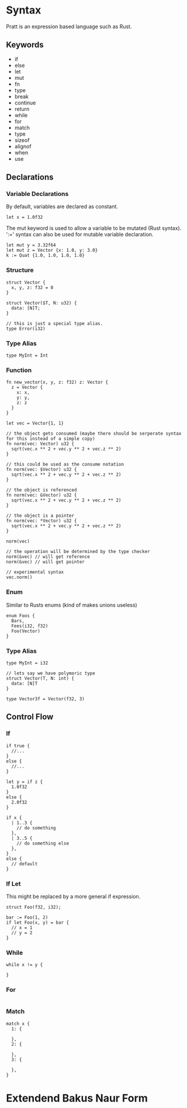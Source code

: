 # Syntax
Pratt is an expression based language such as Rust.
## Keywords
- if
- else
- let
- mut
- fn
- type
- break
- continue
- return
- while
- for
- match
- type
- sizeof
- alignof
- when
- use

## Declarations
### Variable Declarations
By default, variables are declared as constant.
```
let x = 1.0f32
```

The mut keyword is used to allow a variable to be mutated (Rust syntax). ':=' syntax can also be used for mutable variable declaration. 
```
let mut y = 3.32f64
let mut z = Vector {x: 1.0, y: 3.0}
k := Quat {1.0, 1.0, 1.0, 1.0}
```

### Structure
```
struct Vector {
  x, y, z: f32 = 0
}

struct Vector($T, N: u32) {
  data: [N]T;
}

// this is just a special type alias.
type Error(i32)
```

### Type Alias

```
type MyInt = Int
```

### Function
```
fn new_vector(x, y, z: f32) z: Vector {
  z = Vector {
    x: x,
    y: y,
    z: z
  }
}

let vec = Vector{1, 1}

// the object gets consumed (maybe there should be serperate syntax for this instead of a simple copy)
fn norm(vec: Vector) u32 {
  sqrt(vec.x ** 2 + vec.y ** 2 + vec.z ** 2)
}

// this could be used as the consume notation
fn norm(vec: $Vector) u32 {
  sqrt(vec.x ** 2 + vec.y ** 2 + vec.z ** 2) 
}

// the object is referenced
fn norm(vec: &Vector) u32 {
  sqrt(vec.x ** 2 + vec.y ** 2 + vec.z ** 2)
}

// the object is a pointer
fn norm(vec: *Vector) u32 {
  sqrt(vec.x ** 2 + vec.y ** 2 + vec.z ** 2)
}

norm(vec)

// the operation will be determined by the type checker
norm(&vec) // will get reference
norm(&vec) // will get pointer

// experimental syntax
vec.norm()
```
### Enum
Similar to Rusts enums (kind of makes unions useless)
```
enum Foos {
  Bars,
  Fees(i32, f32)
  Foo(Vector)
}
```

### Type Alias
```
type MyInt = i32

// lets say we have polymoric type
struct Vector(T, N: int) {
  data: [N]T
}

type Vector3f = Vector(f32, 3)
```
## Control Flow
### If
```
if true {
  //...
}
else {
  //...
}

let y = if z {
  1.0f32
}
else {
  2.0f32
}

if x {
  | 1..3 {
    // do something
  },
  | 3..5 {
    // do something else
  },
}
else {
  // default
}

```

### If Let
This might be replaced by a more general if expression.
```
struct Foo(f32, i32);

bar := Foo(1, 2)
if let Foo(x, y) = bar {
  // x = 1
  // y = 2
}
```

### While
```
while x != y {

}
```

### For
```
```

### Match
```
match x {
  1: {

  },
  2: {

  },
  3: {

  },
}
```

# Extendend Bakus Naur Form
